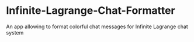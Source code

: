 # Infinite-Lagrange-Chat-Formatter
An app allowing to format colorful chat messages for Infinite Lagrange chat system
